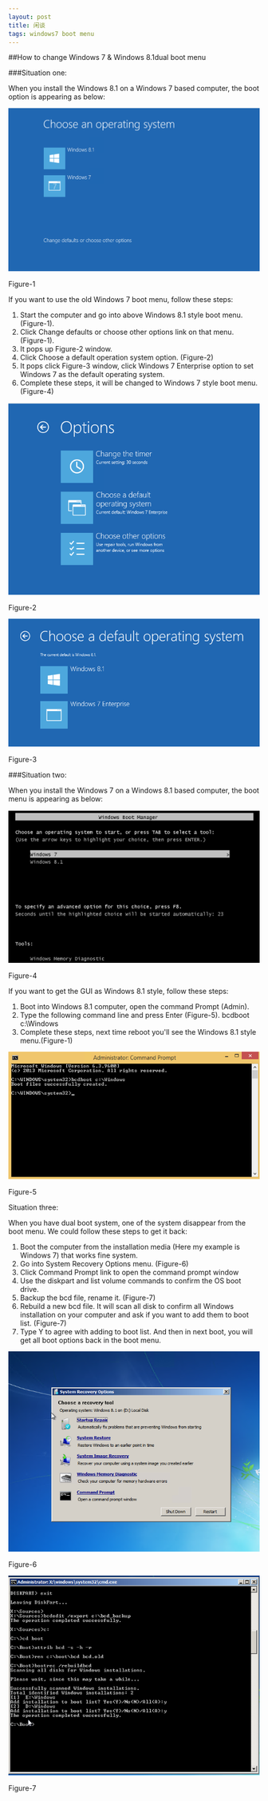 ```yaml
---
layout: post
title: 闲谈
tags: windows7 boot menu
---
```


##How to change Windows 7 & Windows 8.1dual boot menu 

###Situation one: 

When you install the Windows 8.1 on a Windows 7 based computer, the boot option is appearing as below:
 
![](/images/blog/2017-04-04/choose-system.png)

Figure-1

If you want to use the old Windows 7 boot menu, follow these steps:

1.	Start the computer and go into above Windows 8.1 style boot menu.  (Figure-1).
2.	Click Change defaults or choose other options link on that menu. (Figure-1).
3.	It pops up Figure-2 window.
4.	Click Choose a default operation system option. (Figure-2)
5.	It pops click Figure-3 window, click Windows 7 Enterprise option to set Windows 7 as the default operating system. 
6.	Complete these steps, it will be changed to Windows 7 style boot menu.(Figure-4)

![](/images/blog/2017-04-04/choose-options.png)
 
Figure-2
 
![](/images/blog/2017-04-04/choose-default.png)

Figure-3

###Situation two:

When you install the Windows 7 on a Windows 8.1 based computer, the boot menu is appearing as below:

![](/images/blog/2017-04-04/boot-menu.png)
 
Figure-4

If you want to get the GUI as Windows 8.1 style, follow these steps:

1.	Boot into Windows 8.1 computer, open the command Prompt (Admin). 
2.	Type the following command line and press Enter (Figure-5).
bcdboot  c:\Windows
3.	Complete these steps, next time reboot you'll see the Windows 8.1 style menu.(Figure-1)

![](/images/blog/2017-04-04/command.png)

 Figure-5

Situation three:

When you have dual boot system, one of the system disappear from the boot menu. We could follow these steps to get it back:

1.	Boot the computer from the installation media (Here my example is Windows 7) that works fine system.
2.	Go into System Recovery Options menu. (Figure-6)
3.	Click Command Prompt link to open the command prompt window
4.	Use the diskpart and list volume commands to confirm the OS boot drive.
5.	Backup the bcd file, rename it. (Figure-7)
6.	Rebuild a new bcd file. It will scan all disk to confirm all Windows installation on your computer and ask if you want to add them to boot list. (Figure-7)
7.	Type Y to agree with adding to boot list. And then in next boot, you will get all boot options back in the boot menu.

![](/images/blog/2017-04-04/system-recover.png)

Figure-6
 
![](/images/blog/2017-04-04/boot.png)

Figure-7
